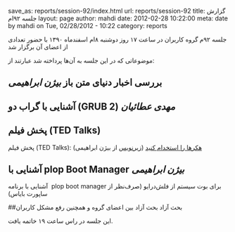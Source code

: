 save_as: reports/session-92/index.html
url: reports/session-92
title: گزارش جلسه ۹۲‌ام
layout: page
author: mahdi
date: 2012-02-28 10:22:00
meta: date by mahdi on Tue, 02/28/2012 - 10:22
category: reports

جلسه ۹۲م گروه کاربران در ساعت ۱۷ روز دوشنبه ۸ام اسفندماه ۱۳۹۰ با حضور تعدادی
از اعضای آن برگزار شد  


<!--more-->



موضوعاتی که در این جلسه به آن‌ها پرداخته شد عبارتند از:  
## بررسی اخبار دنیای متن باز *بیژن ابراهیمی*
## آشنایی با گراب دو (GRUB 2) *مهدی عطائیان*  
## پخش فیلم (TED Talks)
پخش فیلم (TED Talks): [هکرها را استخدام
کنید](http://www.ted.com/talks/misha_glenny_hire_the_hackers.html)
([زیرنویس](http://s000.tinyupload.com/index.php?file_id=85462174139077163991)
از بیژن ابراهیمی)  

## آشنایی با plop Boot Manager *بیژن ابراهیمی*
آشنایی با برنامه  plop boot manager برای بوت سیستم از فلش‌درایو (صرف‌نظر
از ساپورت بایاس)  

##بحث آزاد
بحث آزاد بین اعضای گروه و همچنین رفع مشکل کاربران

این جلسه در راس ساعت ۱۹ خاتمه یافت.
